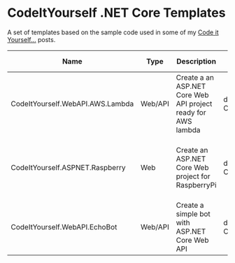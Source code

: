 # CodeItYourself .NET Core Templates

A set of templates based on the sample code used in some of my [Code it Yourself...](https://carlos.mendible.com) posts. 

Name | Type | Description | Installation | Usage | Related post
--- | --- | --- | --- | --- | ---
CodeItYourself.WebAPI.AWS.Lambda | Web/API | Create a an ASP.NET Core Web API project ready for AWS lambda | dotnet new --install CodeItYourself.WebAPI.AWS.Lambda::* | dotnet new webapilambda | [Deploy your ASP.NET Core Web API to AWS Lambda](https://carlos.mendible.com/2017/07/04/deploy-your-asp-net-core-web-api-to-aws-lambda/)
CodeItYourself.ASPNET.Raspberry | Web | Create an ASP.NET Core Web project for RaspberryPi | dotnet new --install CodeItYourself.ASPNET.Raspberry::* | dotnet new webrpi | [Step by step: Running ASP.NET Core on Raspberry Pi](https://carlos.mendible.com/2017/03/21/step-by-step-running-aspnet-core-on-raspberry-pi/)
CodeItYourself.WebAPI.EchoBot | Web/API | Create a simple bot with ASP.NET Core Web API | dotnet new --install CodeItYourself.WebAPI.EchoBot::* | dotnet new webechobot | [.NET Core and Microsoft Bot Framework](https://carlos.mendible.com/2016/09/11/netcore-and-microsoft-bot-framework/)